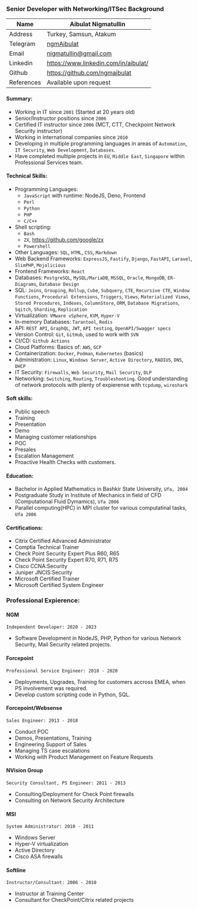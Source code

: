 ### Senior Developer with Networking/ITSec Background

| Name       | Aibulat Nigmatullin                   |
| ---------- | ------------------------------------- |
| Address    | Turkey, Samsun, Atakum                |
| Telegram   | [ngmAibulat](https://t.me/ngmAibulat) |
| Email      | nigmatullin@gmail.com                 |
| Linkedin   | https://www.linkedin.com/in/aibulat/  |
| Github     | https://github.com/ngmaibulat         |
| References | Available upon request                |

#### Summary:

-   Working in IT since `2001` (Started at 20 years old)
-   Senior/Instructor positions since `2006`
-   Certified IT instructor since `2006` (MCT, CTT, Checkpoint Network Security instructor)
-   Working in international companies since `2010`
-   Developing in multiple programming languages in areas of `Automation`, `IT Security`, `Web Development`, `Databases`.
-   Have completed multiple projects in `EU`, `Middle East`, `Singapore` within Professional Services team.

#### Technical Skills:

-   Programming Languages:
    -   `JavaScript` with runtime: NodeJS, Deno, Frontend
    -   `Perl`
    -   `Python`
    -   `PHP`
    -   `C/C++`
-   Shell scripting:
    -   `Bash`
    -   `ZX`, https://github.com/google/zx
    -   `Powershell`
-   Other Languages: `SQL`, `HTML`, `CSS`, `Markdown`
-   Web Backend Frameworks: `ExpressJS`, `Fastify`, `Django`, `FastAPI`, `Laravel`, `SlimPHP`, `Mojolicious`
-   Frontend Frameworks: `React`
-   Databases: `PostgreSQL`, `MySQL/MariaDB`, `MSSQL`, `Oracle`, `MongoDB`, `ER-Diagrams`, `Database Design`
-   SQL: `Joins`, `Grouping`, `Rollup`, `Cube`, `Subquery`, `CTE`, `Recursive CTE`, `Window Functions`, `Procedural Extensions`, `Triggers`, `Views`, `Materialized Views`, `Stored Procedures`, `Indexes`, `ColumnStore`, `ORM`, `Database Migrations`, `Sqitch`, `Sharding`, `Replication`
-   Virtualization: `VMware vSphere`, `KVM`, `Hyper-V`
-   In-memory Databases: `Tarantool`, `Redis`
-   API: `REST API`, `GraphQL`, `JWT`, `API testing`, `OpenAPI/Swagger specs`
-   Version Control: `Git`, `GitHub`, used to work with `SVN`
-   CI/CD: `Github Actions`
-   Cloud Platforms: Basics of: `AWS`, `GCP`
-   Containerization: `Docker`, `Podman`, `Kubernetes` (basics)
-   Administration: `Linux`, `Windows Server`, `Active Directory`, `RADIUS`, `DNS`, `DHCP`
-   IT Security: `Firewalls`, `Web Security`, `Mail Security`, `DLP`
-   Networking: `Switching`, `Routing`, `Troubleshooting`. Good understanding of network protocols with plenty of expierense with `tcpdump`, `wireshark`

#### Soft skills:

-   Public speech
-   Training
-   Presentation
-   Demo
-   Managing customer relationships
-   POC
-   Presales
-   Escalation Management
-   Proactive Health Checks with customers.

#### Education:

-   Bachelor in Applied Mathematics in Bashkir State University, `Ufa, 2004`
-   Postgraduate Study in Institute of Mechanics in field of CFD (Computational Fluid Dymamics), `Ufa 2006`
-   Parallel computing(HPC) in MPI cluster for various computatinal tasks, `Ufa 2006`

#### Certifications:

-   Citrix Certified Advanced Administrator
-   Comptia Technical Trainer
-   Check Point Security Expert Plus R60, R65
-   Check Point Security Expert R70, R71, R75
-   Cisco CCNA:Security
-   Juniper JNCIS:Security
-   Microsoft Certified Trainer
-   Microsoft Certified System Engineer

### Professional Expierence:

#### NGM

`Independent Developer: 2020 - 2023`

-   Software Development in NodeJS, PHP, Python for various Network Security, Mail Security related projects.

#### Forcepoint

`Professional Service Engineer: 2018 - 2020`

-   Deployments, Upgrades, Training for customers accross EMEA, when PS involvement was required.
-   Develop custom scripting code in Python, SQL.

#### Forcepoint/Websense

`Sales Engineer: 2013 - 2018`

-   Conduct POC
-   Demos, Presentations, Training
-   Engineering Support of Sales
-   Managing TS case escalations
-   Working with Product Management on Feature Requests

#### NVision Group

`Security Consultant, PS Engineer: 2011 - 2013`

-   Consulting/Deployment for Check Point firewalls
-   Consulting on Network Security Architecture

#### MSI

`System Administrator: 2010 - 2011`

-   Windows Server
-   Hyper-V virtualization
-   Active Directory
-   Cisco ASA firewalls

#### Softline

`Instructor/Consultant: 2006 - 2010`

-   Instructor at Training Center
-   Consultant for CheckPoint/Citrix related projects
